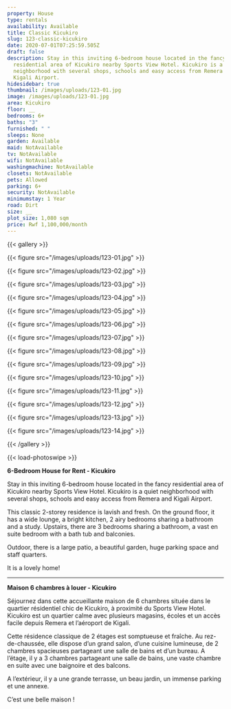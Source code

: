 ```yaml
---
property: House
type: rentals
availability: Available
title: Classic Kicukiro
slug: 123-classic-kicukiro
date: 2020-07-01T07:25:59.505Z
draft: false
description: Stay in this inviting 6-bedroom house located in the fancy
  residential area of Kicukiro nearby Sports View Hotel. Kicukiro is a quiet
  neighborhood with several shops, schools and easy access from Remera and
  Kigali Airport.
hidesidebar: true
thumbnail: /images/uploads/123-01.jpg
image: /images/uploads/123-01.jpg
area: Kicukiro
floor: __
bedrooms: 6+
baths: "3"
furnished: " "
sleeps: None
garden: Available
maid: NotAvailable
tv: NotAvailable
wifi: NotAvailable
washingmachine: NotAvailable
closets: NotAvailable
pets: Allowed
parking: 6+
security: NotAvailable
minimumstay: 1 Year
road: Dirt
size: __
plot_size: 1,080 sqm
price: Rwf 1,100,000/month
---
```

{{< gallery >}}

{{< figure src="/images/uploads/123-01.jpg" >}}

{{< figure src="/images/uploads/123-02.jpg" >}}

{{< figure src="/images/uploads/123-03.jpg" >}}

{{< figure src="/images/uploads/123-04.jpg" >}}

{{< figure src="/images/uploads/123-05.jpg" >}}

{{< figure src="/images/uploads/123-06.jpg" >}}

{{< figure src="/images/uploads/123-07.jpg" >}}

{{< figure src="/images/uploads/123-08.jpg" >}}

{{< figure src="/images/uploads/123-09.jpg" >}}

{{< figure src="/images/uploads/123-10.jpg" >}}

{{< figure src="/images/uploads/123-11.jpg" >}}

{{< figure src="/images/uploads/123-12.jpg" >}}

{{< figure src="/images/uploads/123-13.jpg" >}}

{{< figure src="/images/uploads/123-14.jpg" >}}

{{< /gallery >}}

{{< load-photoswipe >}}

**6-Bedroom House for Rent - Kicukiro**

Stay in this inviting 6-bedroom house located in the fancy residential area of Kicukiro nearby Sports View Hotel. Kicukiro is a quiet neighborhood with several shops, schools and easy access from Remera and Kigali Airport.

This classic 2-storey residence is lavish and fresh. On the ground floor, it has a wide lounge, a bright kitchen, 2 airy bedrooms sharing a bathroom and a study. Upstairs, there are 3 bedrooms sharing a bathroom, a vast en suite bedroom with a bath tub and balconies. 

Outdoor, there is a large patio, a beautiful garden, huge parking space and staff quarters.

It is a lovely home!

- - -

**Maison 6 chambres à louer - Kicukiro**

Séjournez dans cette accueillante maison de 6 chambres située dans le quartier résidentiel chic de Kicukiro, à proximité du Sports View Hotel. Kicukiro est un quartier calme avec plusieurs magasins, écoles et un accès facile depuis Remera et l’aéroport de Kigali.

Cette résidence classique de 2 étages est somptueuse et fraîche. Au rez-de-chaussée, elle dispose d’un grand salon, d’une cuisine lumineuse, de 2 chambres spacieuses partageant une salle de bains et d’un bureau. A l’étage, il y a 3 chambres partageant une salle de bains, une vaste chambre en suite avec une baignoire et des balcons.

A l’extérieur, il y a une grande terrasse, un beau jardin, un immense parking et une annexe.

C’est une belle maison !